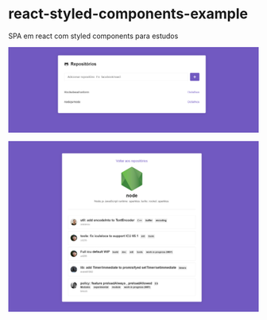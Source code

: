 # react-styled-components-example
SPA em react com styled components para estudos

![alt text](https://raw.githubusercontent.com/Maykerh/react-styled-components-example/master/examples/example%201.png)

![alt text](https://raw.githubusercontent.com/Maykerh/react-styled-components-example/master/examples/example%202.png)
